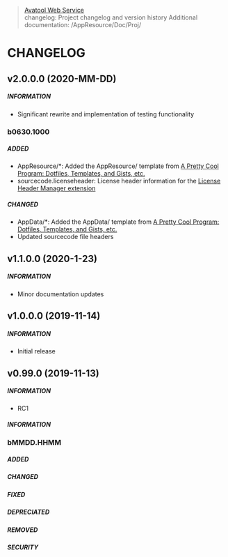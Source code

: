 > [Avatool Web Service](https://github.com/spectrum-health-systems/avatool-web-service)<br>
> changelog: Project changelog and version history
> Additional documentation: /AppResource/Doc/Proj/

# CHANGELOG

## v2.0.0.0 (2020-MM-DD)
##### INFORMATION   
* Significant rewrite and implementation of testing functionality
### b0630.1000
##### ADDED
* AppResource/*: Added the AppResource/ template from [A Pretty Cool Program: Dotfiles, Templates, and Gists, etc.](https://github.com/APrettyCoolProgram/dotfiles-templates-and-gists-etc)
* sourcecode.licenseheader: License header information for the [License Header Manager extension](https://marketplace.visualstudio.com/items?itemName=StefanWenig.LicenseHeaderManager)
##### CHANGED
* AppData/*:  Added the AppData/ template from [A Pretty Cool Program: Dotfiles, Templates, and Gists, etc.](https://github.com/APrettyCoolProgram/dotfiles-templates-and-gists-etc)
* Updated sourcecode file headers

## v1.1.0.0 (2020-1-23)
##### INFORMATION   
* Minor documentation updates

## v1.0.0.0 (2019-11-14)
##### INFORMATION   
* Initial release

## v0.99.0 (2019-11-13)
##### INFORMATION   
* RC1


##### INFORMATION   
### bMMDD.HHMM
##### ADDED
##### CHANGED
##### FIXED
##### DEPRECIATED
##### REMOVED
##### SECURITY